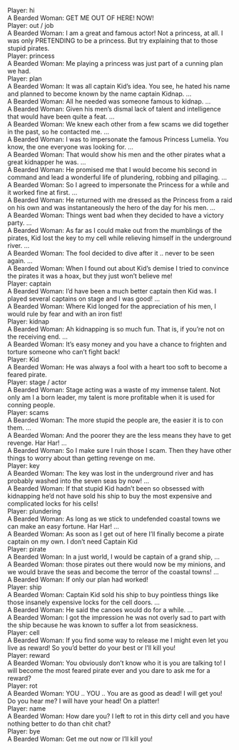 Player: hi  
A Bearded Woman: GET ME OUT OF HERE! NOW!  
Player: out / job  
A Bearded Woman: I am a great and famous actor! Not a princess, at all. I was only PRETENDING to be a princess. But try explaining that to those stupid pirates.  
Player: princess  
A Bearded Woman: Me playing a princess was just part of a cunning plan we had.  
Player: plan  
A Bearded Woman: It was all captain Kid’s idea. You see, he hated his name and planned to become known by the name captain Kidnap. …  
A Bearded Woman: All he needed was someone famous to kidnap. …  
A Bearded Woman: Given his men’s dismal lack of talent and intelligence that would have been quite a feat. …  
A Bearded Woman: We knew each other from a few scams we did together in the past, so he contacted me. …  
A Bearded Woman: I was to impersonate the famous Princess Lumelia. You know, the one everyone was looking for. …  
A Bearded Woman: That would show his men and the other pirates what a great kidnapper he was. …  
A Bearded Woman: He promised me that I would become his second in command and lead a wonderful life of plundering, robbing and pillaging. …  
A Bearded Woman: So I agreed to impersonate the Princess for a while and it worked fine at first. …  
A Bearded Woman: He returned with me dressed as the Princess from a raid on his own and was instantaneously the hero of the day for his men. …  
A Bearded Woman: Things went bad when they decided to have a victory party. …  
A Bearded Woman: As far as I could make out from the mumblings of the pirates, Kid lost the key to my cell while relieving himself in the underground river. …  
A Bearded Woman: The fool decided to dive after it .. never to be seen again. …  
A Bearded Woman: When I found out about Kid’s demise I tried to convince the pirates it was a hoax, but they just won’t believe me!  
Player: captain  
A Bearded Woman: I’d have been a much better captain then Kid was. I played several captains on stage and I was good! …  
A Bearded Woman: Where Kid longed for the appreciation of his men, I would rule by fear and with an iron fist!  
Player: kidnap  
A Bearded Woman: Ah kidnapping is so much fun. That is, if you’re not on the receiving end. …  
A Bearded Woman: It’s easy money and you have a chance to frighten and torture someone who can’t fight back!  
Player: Kid  
A Bearded Woman: He was always a fool with a heart too soft to become a feared pirate.  
Player: stage / actor  
A Bearded Woman: Stage acting was a waste of my immense talent. Not only am I a born leader, my talent is more profitable when it is used for conning people.  
Player: scams  
A Bearded Woman: The more stupid the people are, the easier it is to con them. …  
A Bearded Woman: And the poorer they are the less means they have to get revenge. Har Har! …  
A Bearded Woman: So I make sure I ruin those I scam. Then they have other things to worry about than getting revenge on me.  
Player: key  
A Bearded Woman: The key was lost in the underground river and has probably washed into the seven seas by now! …  
A Bearded Woman: If that stupid Kid hadn’t been so obsessed with kidnapping he’d not have sold his ship to buy the most expensive and complicated locks for his cells!  
Player: plundering  
A Bearded Woman: As long as we stick to undefended coastal towns we can make an easy fortune. Har Har! …  
A Bearded Woman: As soon as I get out of here I’ll finally become a pirate captain on my own. I don’t need Captain Kid  
Player: pirate  
A Bearded Woman: In a just world, I would be captain of a grand ship, …  
A Bearded Woman: those pirates out there would now be my minions, and we would brave the seas and become the terror of the coastal towns! …  
A Bearded Woman: If only our plan had worked!  
Player: ship  
A Bearded Woman: Captain Kid sold his ship to buy pointless things like those insanely expensive locks for the cell doors. …  
A Bearded Woman: He said the canoes would do for a while. …  
A Bearded Woman: I got the impression he was not overly sad to part with the ship because he was known to suffer a lot from seasickness.  
Player: cell  
A Bearded Woman: If you find some way to release me I might even let you live as reward! So you’d better do your best or I’ll kill you!  
Player: reward  
A Bearded Woman: You obviously don’t know who it is you are talking to! I will become the most feared pirate ever and you dare to ask me for a reward?  
Player: rot  
A Bearded Woman: YOU .. YOU .. You are as good as dead! I will get you! Do you hear me? I will have your head! On a platter!  
Player: name  
A Bearded Woman: How dare you? I left to rot in this dirty cell and you have nothing better to do than chit chat?  
Player: bye  
A Bearded Woman: Get me out now or I’ll kill you!  
